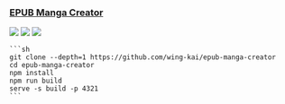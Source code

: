 ### [EPUB Manga Creator](https://github.com/wing-kai/epub-manga-creator)

![](https://img.shields.io/github/license/wing-kai/epub-manga-creator?style=flat-square) ![](https://img.shields.io/github/last-commit/scillidan/epub-manga-creator/master?label=last%20commit%20(fork)&style=flat-square) ![](https://img.shields.io/badge/Vercel-black?style=flat&logo=Vercel&logoColor=white)

````{tab} From source
```sh
git clone --depth=1 https://github.com/wing-kai/epub-manga-creator
cd epub-manga-creator
npm install
npm run build
serve -s build -p 4321
```
````